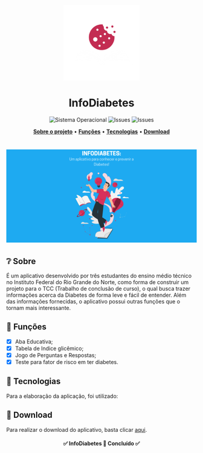 <p align="center">
  <img src="src/assets/img/NewIcon.png" alt="InfoDiabetesProfilePhotoGooglePlay" width="200px">
</p>

<h1 align="center">InfoDiabetes</h1>

<p align="center">
    <img src="https://img.shields.io/badge/os-Android-success" alt="Sistema Operacional">
    <img src="https://img.shields.io/github/issues/FelipeMarqueStefano/InfoDiabetes" alt="Issues">
  <img src="https://img.shields.io/badge/languages-4-red" alt="Issues">
</p>

<p align="center">
 <a href="#grey_question-sobre"><b>Sobre o projeto</b></a> •
 <a href="#wrench-funções"><b>Funções</b></a> • 
 <a href="#rocket-tecnologias"><b>Tecnologias</b></a> • 
 <a href="#arrow_down_small-download"><b>Download</b></a>
</p> 

<h1 align="center">
  <img src="src/assets/img/Banner.png" alt="Banner">
</h1>
  
## :grey_question: Sobre

É um aplicativo desenvolvido por três estudantes do ensino médio técnico no Instituto Federal do Rio Grande do Norte, como forma de construir um projeto para o TCC (Trabalho de conclusão de curso), o qual busca trazer informações acerca da Diabetes de forma leve e fácil de entender. Além das informações fornecidas, o aplicativo possui outras funções que o tornam mais interessante.

## :wrench: Funções

- [x] Aba Educativa;
- [x] Tabela de Indice glicêmico;
- [x] Jogo de Perguntas e Respostas;
- [x] Teste para fator de risco em ter diabetes.

## :rocket: Tecnologias

Para a elaboração da aplicação, foi utilizado: 
  
## :arrow_down_small: Download

Para realizar o download do aplicativo, basta clicar [aqui](https://play.google.com/store/apps/details?id=br.com.diabetesManagerApp).

  
<h4 align="center"> 
	✅  InfoDiabetes 🚀 Concluído ✅
</h4> 
